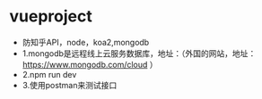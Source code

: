 # vueproject

- 防知乎API，node，koa2,mongodb
- 1.mongodb是远程线上云服务数据库，地址：（外国的网站，地址：https://www.mongodb.com/cloud  ）
- 2.npm run dev 
- 3.使用postman来测试接口


